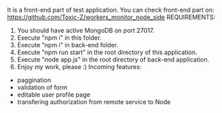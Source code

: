 It is a front-end part of test application.
You can check front-end part on: https://github.com/Toxic-Z/workers_monitor_node_side
REQUIREMENTS:
1. You should have active MongoDB on port 27017.
2. Execute "npm i" in this folder.
3. Execute "npm i" in back-end folder.
4. Execute "npm run start" in the root directory of this application.
5. Execute "node app.js" in the root directory of back-end application.
6. Enjoy my work, please :) 
Incoming features:
- paggination
- validation of form
- editable user profile page
- transfering authorization from remote service to Node
